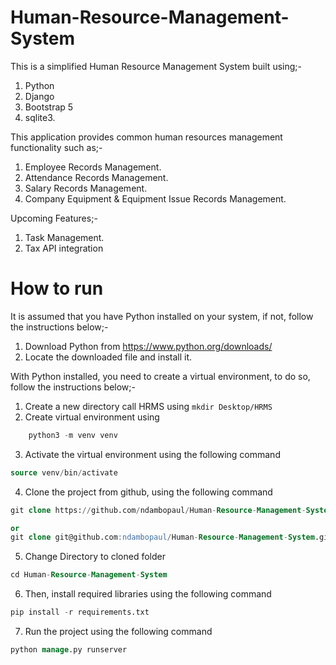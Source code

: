 # Human-Resource-Management-System
This is a simplified Human Resource Management System built using;-
1. Python
2. Django
3. Bootstrap 5
4. sqlite3.

This application provides common human resources management functionality such as;-
1. Employee Records Management.
2. Attendance Records Management.
3. Salary Records Management.
4. Company Equipment & Equipment Issue Records Management.


Upcoming Features;-
1. Task Management.
2. Tax API integration


# How to run
It is assumed that you have Python installed on your system, if not, follow the instructions below;-
1. Download Python from <link>https://www.python.org/downloads/</link>
2. Locate the downloaded file and install it.

With Python installed, you need to create a virtual environment, to do so, follow the instructions below;-
1. Create a new directory call HRMS using ```mkdir Desktop/HRMS```
2. Create virtual environment using 
```sql
    python3 -m venv venv
```
3. Activate the virtual environment using the following command
```sql
source venv/bin/activate
```
4. Clone the project from github, using the following command
```sql
git clone https://github.com/ndambopaul/Human-Resource-Management-System.git

or 
git clone git@github.com:ndambopaul/Human-Resource-Management-System.git 
```
5. Change Directory to cloned folder
```sql 
cd Human-Resource-Management-System
```
6. Then, install required libraries using the following command
```sql 
pip install -r requirements.txt
```

7. Run the project using the following command
```sql 
python manage.py runserver
```
